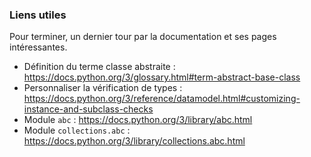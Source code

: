 ### Liens utiles

Pour terminer, un dernier tour par la documentation et ses pages intéressantes.

* Définition du terme classe abstraite : <https://docs.python.org/3/glossary.html#term-abstract-base-class>
* Personnaliser la vérification de types : <https://docs.python.org/3/reference/datamodel.html#customizing-instance-and-subclass-checks>
* Module `abc` : <https://docs.python.org/3/library/abc.html>
* Module `collections.abc` : <https://docs.python.org/3/library/collections.abc.html>
